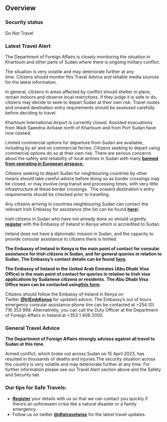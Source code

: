 ## Overview

### **Security status**

Do Not Travel

### **Latest Travel Alert**

The Department of Foreign Affairs is closely monitoring the situation in Khartoum and other parts of Sudan where there is ongoing military conflict.

The situation is very volatile and may deteriorate further at any time. Citizens should monitor this Travel Advice and reliable media sources for the latest information.

In general, citizens in areas affected by conflict should shelter in place, remain indoors and observe local restrictions. If they judge it is safe to do, citizens may decide to seek to depart Sudan at their own risk. Travel routes and onward destination entry requirements should be assessed carefully before deciding to travel.

Khartoum International Airport is currently closed. Assisted evacuations from Wadi Saeedna Airbase north of Khartoum and from Port Sudan have now ceased.

Limited commercial options for departure from Sudan are available, including by air and on commercial ferries. Citizens seeking to depart using commercial options do so at their own risk. There are serious concerns about the safety and reliability of local airlines in Sudan with many [**banned from operating in European airspace.**](https://transport.ec.europa.eu/transport-themes/eu-air-safety-list_en)

Citizens seeking to depart Sudan for neighbouring countries by other means should take careful advice before doing so as border crossings may be closed, or may involve long transit and processing times, with very little infrastructure at these border crossings.  The onward destination's entry requirements should be checked prior to travelling.

Any citizens arriving in countries neighbouring Sudan can contact the relevant Irish Embassy for assistance (the list can be found [**here**](/en/dfa/embassies/)).

Irish citizens in Sudan who have not already done so should urgently [**register**](/en/dfa/overseas-travel/citizens-registration/) with the Embassy of Ireland in Kenya which is accredited to Sudan.

Ireland does not have a diplomatic mission in Sudan, and the capacity to provide consular assistance to citizens there is limited.

**The Embassy of Ireland in Kenya is the main point of contact for consular assistance for Irish citizens in Sudan, and for general queries in relation to Sudan. The Embassy’s contact details can be found** [**here**](/en/kenya/nairobi/)**.**

**The Embassy of Ireland in the United Arab Emirates (Abu Dhabi Visa Office) is the main point of contact for queries in relation to Irish visa applications by Sudanese citizens or residents.** **The Abu Dhabi Visa Office team can be contacted using**[**this form**](/en/uae/abudhabi/)**.**

Citizens should follow the Embassy of Ireland in Kenya on Twitter [**@IrlEmbKenya**](https://twitter.com/IrlEmbKenya) for updated advice. The Embassy’s out of hours emergency consular assistance phone line can be contacted at +254 (0) 716 353 999. Alternatively, you can call the Duty Officer at the Department of Foreign Affairs in Ireland at +353 1 408 2000.

### **General Travel Advice**

**The Department of Foreign Affairs strongly advises against all travel to Sudan at this time**.

Armed conflict, which broke out across Sudan on 15 April 2023, has resulted in thousands of deaths and injuries.The security situation across the country is very volatile and may deteriorate further at any time. For further information please see our Travel Alert section above and the Safety and Security tab.

### **Our tips for Safe Travels:**

* [**Register**](/en/dfa/overseas-travel/citizens-registration/) your details with us so that we can contact you quickly if there’s an unforeseen crisis like a natural disaster or a family emergency.
* Follow us on twitter [**@dfatravelwise**](https://www.twitter.com/DFATravelWise) for the latest travel updates.